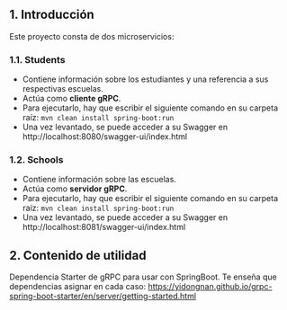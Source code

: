 ## 1. Introducción

Este proyecto consta de dos microservicios:
### 1.1. Students
- Contiene información sobre los estudiantes y una referencia a sus respectivas escuelas.
- Actúa como **cliente gRPC**.
- Para ejecutarlo, hay que escribir el siguiente comando en su carpeta raíz:
``mvn clean install spring-boot:run``
- Una vez levantado, se puede acceder a su Swagger en http://localhost:8080/swagger-ui/index.html
### 1.2. Schools
- Contiene información sobre las escuelas.
- Actúa como **servidor gRPC**.
- Para ejecutarlo, hay que escribir el siguiente comando en su carpeta raíz:
``mvn clean install spring-boot:run``
- Una vez levantado, se puede acceder a su Swagger en http://localhost:8081/swagger-ui/index.html
## 2. Contenido de utilidad
Dependencia Starter de gRPC para usar con SpringBoot. Te enseña que dependencias asignar en cada caso:
https://yidongnan.github.io/grpc-spring-boot-starter/en/server/getting-started.html